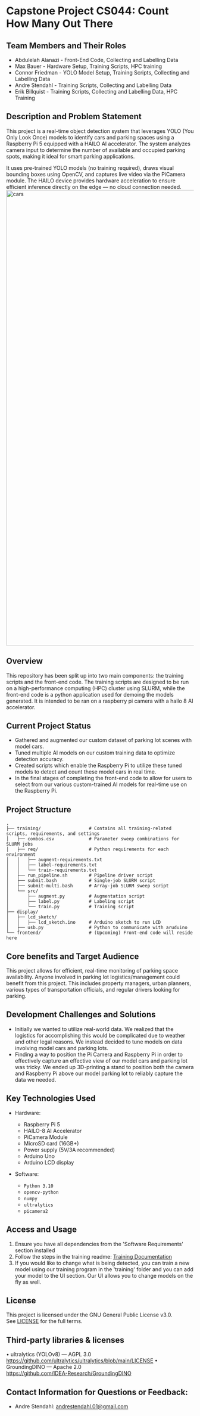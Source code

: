 # Capstone Project CS044: Count How Many Out There
## Team Members and Their Roles

- Abdulelah Alanazi - Front-End Code, Collecting and Labelling Data
- Max Bauer - Hardware Setup, Training Scripts, HPC training
- Connor Friedman - YOLO Model Setup, Training Scripts, Collecting and Labelling Data
- Andre Stendahl - Training Scripts, Collecting and Labelling Data
- Erik Billquist - Training Scripts, Collecting and Labelling Data, HPC Training

## Description and Problem Statement

This project is a real-time object detection system that leverages YOLO (You Only Look Once) models to identify cars and parking spaces using a Raspberry Pi 5 equipped with a HAILO AI accelerator. The system analyzes camera input to determine the number of available and occupied parking spots, making it ideal for smart parking applications.

It uses pre-trained YOLO models (no training required), draws visual bounding boxes using OpenCV, and captures live video via the PiCamera module. The HAILO device provides hardware acceleration to ensure efficient inference directly on the edge — no cloud connection needed.
<img width="1223" alt="cars" src="https://github.com/user-attachments/assets/089c1775-0b50-465d-8b43-73024a087957" />

## Overview

This repository has been split up into two main components: the training scripts and the front-end code. The training scripts are designed to be run on a high-performance computing (HPC) cluster using SLURM, while the front-end code is a python application used for demoing the models generated. It is intended to be ran on a raspberry pi camera with a hailo 8 AI accelerator. 

## Current Project Status
- Gathered and augmented our custom dataset of parking lot scenes with model cars.
- Tuned multiple AI models on our custom training data to optimize detection accuracy.
- Created scripts which enable the Raspberry Pi to utilize these tuned models to detect and count these model cars in real time.
- In the final stages of completing the front-end code to allow for users to select from our various custom-trained AI models for real-time use on the Raspberry Pi.

## Project Structure

```
.
├── training/                  # Contains all training-related scripts, requirements, and settings
│   ├── combos.csv             # Parameter sweep combinations for SLURM jobs
│   ├── req/                   # Python requirements for each environment
│   │   ├── augment-requirements.txt
│   │   ├── label-requirements.txt
│   │   └── train-requirements.txt
│   ├── run_pipeline.sh        # Pipeline driver script
│   ├── submit.bash            # Single-job SLURM script
│   ├── submit-multi.bash      # Array-job SLURM sweep script
│   └── src/
│       ├── augment.py         # Augmentation script
│       ├── label.py           # Labeling script
│       └── train.py           # Training script
├── display/
│   ├── lcd_sketch/
│   │   ├── lcd_sketch.ino     # Arduino sketch to run LCD
│   ├── usb.py                 # Python to communicate with aruduino
└── frontend/                  # (Upcoming) Front-end code will reside here
```

## Core benefits and Target Audience

This project allows for efficient, real-time monitoring of parking space availability. Anyone involved in parking lot logistics/management could benefit from this project. This includes property managers, urban planners, various types of transportation officials, and regular drivers looking for parking. 

## Development Challenges and Solutions

- Initially we wanted to utilize real-world data. We realized that the logistics for accomplishing this would be complicated due to weather and other legal reasons. We instead decided to tune models on data involving model cars and parking lots.
- Finding a way to position the Pi Camera and Raspberry Pi in order to effectively capture an effective view of our model cars and parking lot was tricky. We ended up 3D-printing a stand to position both the camera and Raspberry Pi above our model parking lot to reliably capture the data we needed. 

## Key Technologies Used
- Hardware:
  - Raspberry Pi 5
  - HAILO-8 AI Accelerator
  - PiCamera Module
  - MicroSD card (16GB+)
  - Power supply (5V/3A recommended)
  - Arduino Uno
  - Arduino LCD display
    
- Software:
  - `Python 3.10`
  - `opencv-python`
  - `numpy`
  - `ultralytics`
  - `picamera2`

## Access and Usage
1. Ensure you have all dependencies from the 'Software Requirements' section installed
2. Follow the steps in the training readme: [Training Documentation](./training/README.md)
3. If you would like to change what is being detected, you can train a new model using our training program in the 'training' folder and you can add your model to the UI section. Our UI allows you to change models on the fly as well.

## License

This project is licensed under the GNU General Public License v3.0.  
See [LICENSE](./LICENSE) for the full terms.

## Third‑party libraries & licenses

• ultralytics (YOLOv8) — AGPL 3.0  
  https://github.com/ultralytics/ultralytics/blob/main/LICENSE
• GroundingDINO — Apache 2.0  
  https://github.com/IDEA-Research/GroundingDINO    

## Contact Information for Questions or Feedback:
- Andre Stendahl: andrestendahl.01@gmail.com
